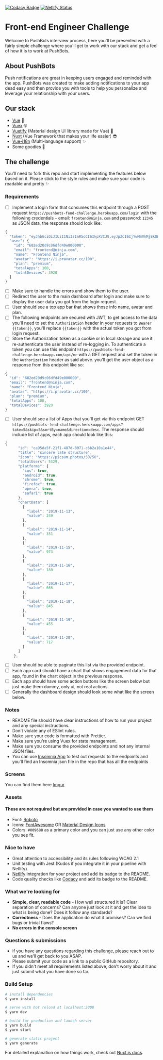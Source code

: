 [![Codacy Badge](https://api.codacy.com/project/badge/Grade/1949b8e7c942477890cf86385f5c2823)](https://www.codacy.com?utm_source=github.com&utm_medium=referral&utm_content=SherifGhoz/PushBots&utm_campaign=Badge_Grade) [![Netlify Status](https://api.netlify.com/api/v1/badges/46f5c338-c69f-4c2a-ae91-2584dc3a446f/deploy-status)](https://app.netlify.com/sites/fervent-franklin-f14cd4/deploys)

# Front-end Engineer Challenge

Welcome to PushBots interview process, here you'll be presented with a fairly simple challenge where you'll get to work with our stack and get a feel of how it is to work at PushBots.

## About PushBots

Push notifications are great in keeping users engaged and reminded with the app. PushBots was created to make adding notifications to your app dead easy and then provide you with tools to help you personalize and leverage your relationship with your users.

## Our stack

-   [Vue](https://vuejs.org/) 🚀
-   [Vuex](https://vuex.vuejs.org/) 🤓
-   [Vuetify](http://vuetifyjs.com/) (Material design UI library made for Vue) 🎨
-   [Nuxt](https://nuxtjs.org/) (Vue Framework that makes your life easier) 😎
-   [Vue-i18n](https://kazupon.github.io/vue-i18n/) (Multi-language support) ✨
-   Some goodies 🎁

## The challenge

You'll need to fork this repo and start implementing the features below based on it.
Please stick to the style rules and make sure your code is readable and pretty ✨

### Requirements

-   [ ] Implement a login form that consumes this endpoint through a POST request `https://pushbots-fend-challenge.herokuapp.com/login` with the following credentials – email: `frontend@ninja.com` and password: `12345` as JSON data, the response should look like: 

```js
{
  "token": "eyJhbGciOiJIUzI1NiIsInR5cCI6IkpXVCJ9.eyJpZCI6IjYwMmVkMjBkOWMwNmRmZDQ5ZTAwMDAwMCIsImlhdCI6MTU3NDI0MzI2NywiZXhwIjoxNTc0MjU0MDY3fQ.kcaHD6m2seyKo27LeDHI-WpBAHl-c4awSIY3mEg2vQE",
  "user": {
    "id": "602ed20d9c06dfd49e000000",
    "email": "frontend@ninja.com",
    "name": "Frontend Ninja",
    "avatar": "https://i.pravatar.cc/100",
    "plan": "premium",
    "totalApps": 100,
    "totalDevices": 3920
  }
}
```

-   [ ] Make sure to handle the errors and show them to the user.
-   [ ] Redirect the user to the main dashboard after login and make sure to display the user data you got from the login request.  
-   [ ] User should see a top app bar that shows those info name, avatar and plan.
-   [ ] The following endpoints are secured with JWT, to get access to the data you'll need to set the `Authorization` header in your requests to `Bearer {{token}}`, you'll replace `{{token}}` with the actual token you got from login request.
-   [ ] Store the Authorization token as a cookie or in local storage and use it re-authenticate the user instead of re-logging in. To authenticate a token you can use this endpoint `https://pushbots-fend-challenge.herokuapp.com/api/me` with a GET request and set the token in the `Authorization` header as said above. you'll get the user object as a response from this endpoint like so:

```js
{
  "id": "602ed20d9c06dfd49e000000",
  "email": "frontend@ninja.com",
  "name": "Frontend Ninja",
  "avatar": "https://i.pravatar.cc/100",
  "plan": "premium",
  "totalApps": 100,
  "totalDevices": 3920
}
```

-   [ ] User should see a list of Apps that you'll get via this endpoint GET `https://pushbots-fend-challenge.herokuapp.com/apps?take=5&skip=5&sortBy=name&direction=desc`. The response should include list of apps, each app should look like this: 

```js
{
      "id": "ca95da5f-21f1-487d-8971-c6b2a10a1e44",
      "title": "sincere late structure",
      "icon": "https://picsum.photos/50/50",
      "totalUsers": 5329,
      "platforms": {
        "ios": true,
        "android": true,
        "chrome": true,
        "firefox": true,
        "opera": true,
        "safari": true
      },
      "chartData": [
        {
          "label": "2019-11-13",
          "value": 249
        },
        {
          "label": "2019-11-14",
          "value": 351
        },
        {
          "label": "2019-11-15",
          "value": 973
        },
        {
          "label": "2019-11-16",
          "value": 180
        },
        {
          "label": "2019-11-17",
          "value": 666
        },
        {
          "label": "2019-11-18",
          "value": 845
        },
        {
          "label": "2019-11-19",
          "value": 455
        },
        {
          "label": "2019-11-20",
          "value": 717
        }
      ]
    },
```

-   [ ] User should be able to paginate this list via the provided endpoint.
-   [ ] Each app card should have a chart that shows engagement data for that app, found in the chart object in the previous response.
-   [ ] Each app should have some action buttons like the screen below but just make them dummy, only ui, not real actions.
-   [ ] Generally the dashboard design should look some what like the screen below.

### Notes

-   README file should have clear instructions of how to run your project and any special instructions.
-   Don't violate any of ESlint rules.
-   Make sure your code is formatted with Prettier.
-   Make sure you're using Vuex for state management.
-   Make sure you consume the provided endpoints and not any internal JSON files.
-   You can use [Insomnia App](https://insomnia.rest/) to test out requests to the endpoints and you'll find an Insomnia json file in the repo that has all the endpoints

### Screens

You can find them here [Imgur](https://imgur.com/a/QggfTA7)

### Assets

#### These are not required but are provided in case you wanted to use them

-   Font: [Roboto](https://fonts.google.com/specimen/Roboto)
-   Icons: [FontAwesome](https://fontawesome.com/icons) OR [Material Design Icons](https://materialdesignicons.com/)
-   Colors: `#009688` as a primary color and you can just use any other color you see fit.

### Nice to have

-   Great attention to accessibility and its rules following WCAG 2.1
-   Unit testing with Jest (Kudos if you integrate it in your pipeline with Netlify).
-   [Netlify](https://netlify.com/) integration for your project and add its badge to the README.
-   Code quality checks like [Codacy](https://www.codacy.com/) and add its badge to the README.

### What we're looking for

-   **Simple, clear, readable code** - How well structured it is? Clear separation of concerns? Can anyone just look at it and get the idea to what is being done? Does it follow any standards?
-   **Correctness** - Does the application do what it promises? Can we find bugs or trivial flaws?
-   **No errors in the console screen** 

### Questions & submissions

-   If you have any questions regarding this challenge, please reach out to us and we'll get back to you ASAP.
-   Please submit your code as a link to a public GitHub repository.
-   If you didn't meet all requirements listed above, don't worry about it and just submit what you have done so far.

### Build Setup

```bash
# install dependencies
$ yarn install

# serve with hot reload at localhost:3000
$ yarn dev

# build for production and launch server
$ yarn build
$ yarn start

# generate static project
$ yarn generate
```

For detailed explanation on how things work, check out [Nuxt.js docs](https://nuxtjs.org).
